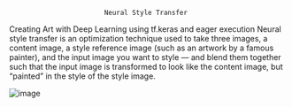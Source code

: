                             Neural Style Transfer


Creating Art with Deep Learning using tf.keras and eager execution
Neural style transfer is an optimization technique used to take three images, a content image, a style reference image (such as an artwork by a famous painter), and the input image you want to style — and blend them together such that the input image is transformed to look like the content image, but “painted” in the style of the style image.

![image](https://user-images.githubusercontent.com/49324230/135998070-9868ddd7-52a5-40ba-80ff-cb391b26a857.png)
